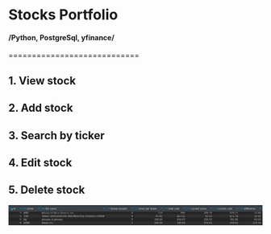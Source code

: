# Stocks Portfolio
#### /Python, PostgreSql, yfinance/
============================

## 1. View stock
## 2. Add stock
## 3. Search by ticker
## 4. Edit stock
## 5. Delete stock

![Portfolio DB](./portfolio.png)
